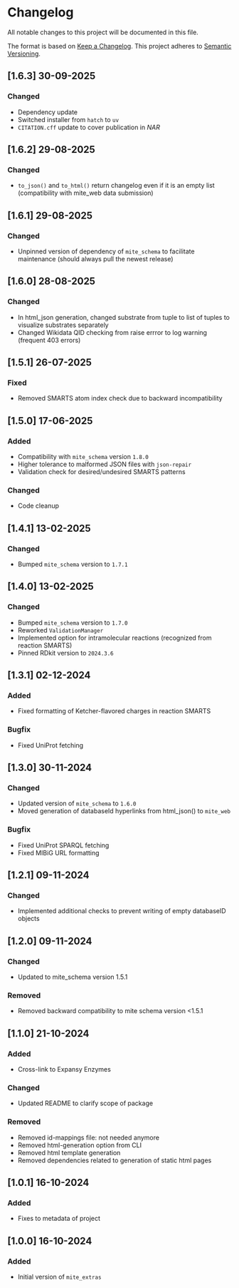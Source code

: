 # Changelog

All notable changes to this project will be documented in this file.

The format is based on [Keep a Changelog](https://keepachangelog.com/en/1.0.0/).
This project adheres to [Semantic Versioning](https://semver.org/spec/v2.0.0.html).

## [1.6.3] 30-09-2025

### Changed

- Dependency update
- Switched installer from `hatch` to `uv`
- `CITATION.cff` update to cover publication in *NAR*

## [1.6.2] 29-08-2025

### Changed

- `to_json()` and `to_html()` return changelog even if it is an empty list (compatibility with mite_web data submission)

## [1.6.1] 29-08-2025

### Changed

- Unpinned version of dependency of `mite_schema` to facilitate maintenance (should always pull the newest release)

## [1.6.0] 28-08-2025

### Changed

- In html_json generation, changed substrate from tuple to list of tuples to visualize substrates separately
- Changed Wikidata QID checking from raise errror to log warning (frequent 403 errors)

## [1.5.1] 26-07-2025

### Fixed

- Removed SMARTS atom index check due to backward incompatibility

## [1.5.0] 17-06-2025

### Added

- Compatibility with `mite_schema` version `1.8.0`
- Higher tolerance to malformed JSON files with `json-repair`
- Validation check for desired/undesired SMARTS patterns

### Changed

- Code cleanup

## [1.4.1] 13-02-2025

### Changed

- Bumped `mite_schema` version to `1.7.1`

## [1.4.0] 13-02-2025

### Changed

- Bumped `mite_schema` version to `1.7.0`
- Reworked `ValidationManager`
- Implemented option for intramolecular reactions (recognized from reaction SMARTS)
- Pinned RDkit version to `2024.3.6` 

## [1.3.1] 02-12-2024

### Added

- Fixed formatting of Ketcher-flavored charges in reaction SMARTS

### Bugfix

- Fixed UniProt fetching

## [1.3.0] 30-11-2024

### Changed

- Updated version of `mite_schema` to `1.6.0`
- Moved generation of databaseId hyperlinks from html_json() to `mite_web`

### Bugfix

- Fixed UniProt SPARQL fetching
- Fixed MIBiG URL formatting

## [1.2.1] 09-11-2024

### Changed

- Implemented additional checks to prevent writing of empty databaseID objects

## [1.2.0] 09-11-2024

### Changed

- Updated to mite_schema version 1.5.1

### Removed

- Removed backward compatibility to mite schema version <1.5.1

## [1.1.0] 21-10-2024

### Added

- Cross-link to Expansy Enzymes

### Changed

- Updated README to clarify scope of package

### Removed

- Removed id-mappings file: not needed anymore
- Removed html-generation option from CLI
- Removed html template generation
- Removed dependencies related to generation of static html pages

## [1.0.1] 16-10-2024

### Added

- Fixes to metadata of project

## [1.0.0] 16-10-2024

### Added

- Initial version of `mite_extras`